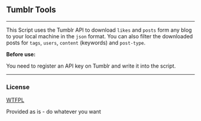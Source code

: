 ## Tumblr Tools

---

This Script uses the Tumblr API to download `likes` and `posts` form any blog to your local machine in the `json` format. You can also filter the downloaded posts for `tags`, `users`, `content` (keywords) and `post-type`.

**Before use:**

You need to register an API key on Tumblr and write it into the script.

---

### License

[WTFPL](http://www.wtfpl.net/)

Provided as is - do whatever you want
